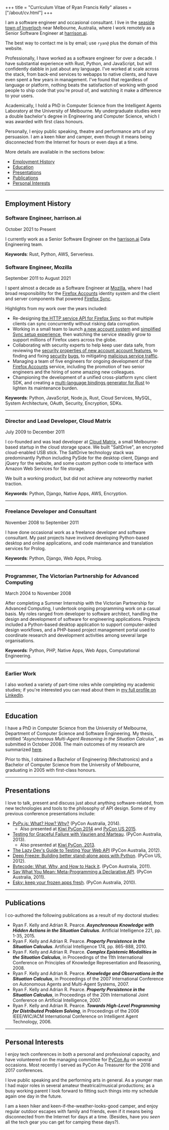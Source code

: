 +++
title = "Curriculum Vitae of Ryan Francis Kelly"
aliases = ["/about/cv.html"]
+++

I am a software engineer and occasional consultant.  I live in the <a href="http://en.wikipedia.org/wiki/Inverloch,_Victoria">seaside town of Inverloch</a> near Melbourne, Australia,
where I work remotely as a Senior Software Engineer at <a href="https://harrison.ai/">harrison.ai</a>.

The best way to contact me is by email; use `ryan@` plus the domain of this website.

Professionally, I have worked as a software engineer for over a decade. I have substantial experience with Rust, Python, and JavaScript, but will confidently dabble in just about any language.
I've worked at scale across the stack, from back-end services to webapps to native clients, and have even spent a few years in management. I've found that regardless of language or platform, nothing beats the satisfaction of working with good people to ship code that you're proud of, and watching it make a difference to your users.

Academically, I hold a PhD in Computer Science from the Intelligent Agents Laboratory at the University of Melbourne. My undergraduate studies were a double bachelor's degree in Engineering and Computer Science, which I was awarded with first class honours.

Personally, I enjoy public speaking, theatre and performance arts of any persuasion.  I am a keen hiker and camper, even though it means being disconnected from the Internet for hours or even days at a time.

More details are available in the sections below:
* <a href="#employment">Employment History</a>
* <a href="#education">Education</a>
* <a href="#presentations">Presentations</a>
* <a href="#publications">Publications</a>
* <a href="#personal">Personal Interests</a>

<!-- * <a href="#skills">Skills</a> -->

<hr />

## <a name="employment"></a>Employment History

### Software Engineer, harrison.ai
<p class="item-meta">October 2021 to Present</p>

I currently work as a Senior Software Engineer on the <a href="http://harrison.ai/">harrison.ai</a> Data Engineering team.

**Keywords**: Rust, Python, AWS, Serverless.

### Software Engineer, Mozilla
<p class="item-meta">September 2011 to August 2021</p>

I spent almost a decade as a Software Engineer at <a href="http://www.mozilla.com/">Mozilla</a>, where I had broad responsibility for the <a href="https://accounts.firefox.com/">Firefox Accounts</a> identity system
and the client and server components that powered <a href="https://www.mozilla.org/en-US/firefox/sync/">Firefox Sync</a>.

Highlights from my work over the years included:
* Re-designing [the HTTP service API for Firefox Sync](https://mozilla-services.readthedocs.io/en/latest/storage/apis-1.5.html) so that multiple clients can sync concurrently without risking data corruption.
* Working in a small team to launch [a new account system](https://blog.mozilla.org/blog/2014/02/07/introducing-mozilla-firefox-accounts/) and [simplified Sync setup experience](https://blog.mozilla.org/services/2014/02/07/a-better-firefox-sync/), then watching the service steadily grow to support millions of Firefox users across the globe.
* Collaborating with security experts to help keep user data safe, from reviewing the [security properties of new account account features](https://github.com/mozilla/fxa/blob/main/packages/fxa-content-server/docs/pairing-architecture.md#intended-security-properties), to finding and fixing [security](/blog/entry/security-bugs-ssrf-via-request-splitting/) [bugs](/blog/entry/exploring-security-persona/), to mitigating [malicious service traffic](https://blog.mozilla.org/services/2016/04/09/stolen-passwords-used-to-break-into-firefox-accounts/).
* Managing a team of five engineers for ongoing development of the [Firefox Accounts](https://accounts.firefox.com/) service, including the promotion of two senior engineers and the hiring of some amazing new colleagues.
* Championing the development of a unified cross-platform sync client SDK, and creating a [multi-language bindings generator for Rust](https://github.com/mozilla/uniffi-rs/) to lighten its maintenance burden.

**Keywords**: Python, JavaScript, Node.js, Rust, Cloud Services, MySQL, System Architecture, OAuth, Security, Encryption, SDKs.

<hr class="mini" />

### Director and Lead Developer, Cloud Matrix
<p class="item-meta">July 2009 to December 2011</p>

I co-founded and was lead developer at <a href="http://www.cloudmatrix.com.au/">Cloud Matrix</a>, a small Melbourne-based startup in the cloud storage space.  We built "SaltDrive", an encrypted cloud-enabled USB stick.  The SaltDrive technology stack was predominantly Python including PySide for the desktop client, Django and jQuery for the website, and some custom python code to interface with Amazon Web Services for file storage.

We built a working product, but did not achieve any noteworthy market traction.

**Keywords**: Python, Django, Native Apps, AWS, Encryption.

<hr class="mini" />

### Freelance Developer and Consultant
<p class="item-meta">November 2008 to September 2011</p>

I have done occasional work as a freelance developer and software consultant.  My past projects have involved developing Python-based desktop and online applications, and code maintenance and translation services for Prolog.

**Keywords**: Python, Django, Web Apps, Prolog.

<hr class="mini" />


### Programmer, The Victorian Partnership for Advanced Computing
<p class="item-meta">March 2004 to November 2008</p>

After completing a Summer Internship with the Victorian Partnership for Advanced Computing, I undertook ongoing programming work on a casual basis.  My roles ranged from developer to software architect, handling the design and development of software for engineering applications. Projects included a Python-based desktop application to support computer-aided design workflows, and a PHP-based project management portal used to coordinate research and development activities among several large organisations.

**Keywords**: Python, PHP, Native Apps, Web Apps, Computational Engineering.

<hr class="mini" />

### Earlier Work

I also worked a variety of part-time roles while completing my academic studies;
if you're interested you can read about them in [my full profile on LinkedIn](https://www.linkedin.com/in/ryanfkelly/).

<hr />

## <a name="education"></a>Education

I have a PhD in Computer Science from the University of Melbourne, Department of Computer Science and Software Engineering.  My thesis, entitled *"Asynchronous Multi-Agent Reasoning in the Situation Calculus"*,
as submitted in October 2008.  The main outcomes of my research are summarized <a href="http://www.rfk.id.au/ramblings/research/">here</a>.

Prior to this, I obtained a Bachelor of Engineering (Mechatronics) and a Bachelor of Computer Science from the University of Melbourne, graduating in 2005 with first-class honours.

<hr />

<!--
## <a name="skills" />Skills

I dislike playing buzzword bingo, and am a big believer in cultivating a "T-shaped" skillset - having both a broad base of general knowledge, and the ability to dig in deep on something on demand.

Still, this *is* a CV, so here are a selection of skills that I've had the opportunity to dig in deep on in the past:

### Python

Python is currently my language of choice for general-purpose development, as shown by its prevalence among my current <a href="https://github.com/rfk/">open-source software projects</a>.  Like many Pythonistas, I appreciate the language's simplicity and its elegant conceptual model.  I've come to depend on Python's comprehensive standard library and the great variety of software available on the <a href="http://pypi.python.org/">Python Package Index</a> to get things done quickly and easily.

Some of my more popular open-source Python projects include:
* <a href="https://github.com/rfk/esky/">Esky</a>:  an auto-update framework for frozen Python apps.
* <a href="https://github.com/rfk/pypyjs">PyPy.js</a>:  a javascript backend and JIT target for the PyPy python interpreter.
* <a href="https://github.com/rfk/playitagainsam">playitagainsam</a>:  a presentation tool for recording and replaying live terminal sessions.


### JavaScript and Node.js

JavaScript was the first programming language I ever learned and I have been using it sporadically for over ten years.  The rise of node.js in recent years has seen me deploying it on both client and server (and occasionally typing "===" into my python code when I jump between projects).  Aside from the obvious list of warts, I find JavaScript to be very powerful and highly productive language.

Some of my more popular open-source JavaScript projects include:
* <a href="https://github.com/rfk/playitagainsam-js">playitagainsam-js</a>:  a web-based player for recorded terminal sessions.
* <a href="https://github.com/mozilla/awsboxen">awsboxen</a>:  a node.js deployment tool built on Amazon Cloud Formation.
* <a href="http://github.com/rfk/xmlns/">jquery.xmlns</a>:  a jQuery plugin providing CSS-3 namespace selector syntax.

### Rust

Recently learned, really enjoying. Wrote a bindings generator.

### Identity, Authentication and OAuth

I built an identity system.

### Cryptography

I'm not a cryptographer, but I've worked with some! Interfacing between cryptographic design and code.


### Written Communication

Constantly getting better at it.

### Public Speaking

Love it, have done a lot of it.

<hr />
-->

## Presentations

I love to talk, present and discuss just about anything software-related, from new technologies and tools to the philosophy of API design.  Some of my previous conference presentations include:

* <a href="http://www.youtube.com/watch?v=8C9q94F6Uqo">PyPy.js: What? How? Why?</a> (PyCon Australia, 2014).
  * Also presented at <a href="https://www.youtube.com/watch?v=pt-e-X_q-dk">Kiwi PyCon 2014</a> and <a href="https://www.youtube.com/watch?v=PiBfOFqDIAI">PyCon US 2015</a>.
* <a href="https://www.youtube.com/watch?v=DH94wksQFPM">Testing for Graceful Failure with Vaurien and Marteau</a>. (PyCon Australia, 2013).
  * Also presented at <a href="http://pyvideo.org/video/2378/testing-for-graceful-failure-with-vaurien-and-mar-">Kiwi PyCon, 2013</a>.
* <a href="http://pyvideo.org/video/1646/the-lazy-devs-guide-to-testing-your-web-api">The Lazy Dev's Guide to Testing Your Web API</a> (PyCon Australia, 2012).
* <a href="http://pyvideo.org/video/958/deep-freeze-building-better-stand-alone-apps-wit">Deep Freeze: Building better stand-alone apps with Python</a>. (PyCon US, 2012).
* <a href="http://pyvideo.org/video/1000/bytecode-what-why-and-how-to-hack-it">Bytecode: What, Why, and How to Hack it</a>. (PyCon Australia, 2011).
* <a href="http://pyvideo.org/video/989/say-what-you-mean-meta-programming-a-declarative">Say What You Mean: Meta-Programming a Declarative API</a>. (PyCon Australia, 2011).
* <a href="http://pyvideo.org/video/470/pyconau-2010--esky--keep-your-frozen-apps-fresh">Esky: keep your frozen apps fresh</a>. (PyCon Australia, 2010).

<hr />

## Publications

<p>I co-authored the following publications as a result of my doctoral studies:</p>

<ul>
<li>Ryan F. Kelly and Adrian R. Pearce. <b><i>Asynchronous Knowledge with Hidden Actions in the Situation Calculus</i></b>. Artificial Intelligence 221, pp. 1-35, 2015.</li>
<li>Ryan F. Kelly and Adrian R. Pearce. <b><i>Property Persistence in the Situation Calculus</i></b>. Artificial Intelligence 174, pp. 865-888, 2010.</li>
<li>Ryan F. Kelly and Adrian R. Pearce. <b><i>Complex Epistemic Modalities in the Situation Calculus</i></b>, in Proceedings of the 11th International Conference on Principles of Knowledge Representation and Reasoning, 2008.</li>
<li>Ryan F. Kelly and Adrian R. Pearce. <b><i>Knowledge and Observations in the Situation Calculus</i></b>, in Proceedings of the 2007 International Conference on Autonomous Agents and Multi-Agent Systems, 2007.</li>
<li>Ryan F. Kelly and Adrian R. Pearce. <b><i>Property Persistence in the Situation Calculus</i></b>, in Proceedings of the 20th International Joint Conference on Artificial Intelligence, 2007.</li>
<li>Ryan F. Kelly and Adrian R. Pearce. <b><i>Towards High-Level Programming for Distributed Problem Solving</i></b>, in Proceedings of the 2006 IEEE/WIC/ACM International Conference on Intelligent Agent Technology, 2006.</li>
</ul>

<hr />

## <a name="personal"></a> Personal Interests

I enjoy tech conferences in both a personal and professional capacity, and have volunteered on the managing committee for [PyCon Au](https://pycon-au.org/) on several occasions. Most recently I served as PyCon Au Treasurer for the 2016 and 2017 conferences.

I love public speaking and the performing arts in general. As a younger man I had major roles in several amateur theatrical/musical productions; as a busy working parent I look forward to fitting such things into my schedule again one day in the future.

I am a keen hiker and keen-if-the-weather-looks-good camper, and enjoy regular outdoor escapes with family and friends, even if it means being disconnected from the Internet for days at a time.
(Besides, have you *seen* all the tech gear you can get for camping these days?).

